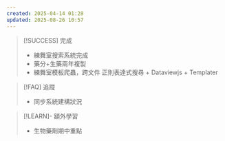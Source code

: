 ```yaml
---
created: 2025-04-14 01:28
updated: 2025-08-26 10:57
---
```


> [!SUCCESS] 完成
>- 練舞室搜索系統完成
>- 藥分+生藥兩年複製
>- 練舞室模板爬蟲，跨文件 正則表達式搜尋 + Dataviewjs + Templater

> [!FAQ] 追蹤
>  - 同步系統建構狀況


> [!LEARN]- 額外學習
> - 生物藥劑期中重點


